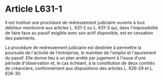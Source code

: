 # Article L631-1

Il est institué une procédure de redressement judiciaire ouverte à tout débiteur mentionné aux articles L. 631-2 ou L. 631-3 qui, dans l'impossibilité de faire face au passif exigible avec son actif disponible, est en cessation des paiements.

La procédure de redressement judiciaire est destinée à permettre la poursuite de l'activité de l'entreprise, le maintien de l'emploi et l'apurement du passif. Elle donne lieu à un plan arrêté par jugement à l'issue d'une période d'observation et, le cas échéant, à la constitution de deux comités de créanciers, conformément aux dispositions des articles L. 626-29 et L. 626-30.
